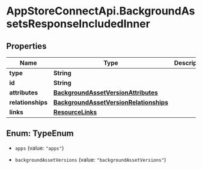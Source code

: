 # AppStoreConnectApi.BackgroundAssetsResponseIncludedInner

## Properties

Name | Type | Description | Notes
------------ | ------------- | ------------- | -------------
**type** | **String** |  | 
**id** | **String** |  | 
**attributes** | [**BackgroundAssetVersionAttributes**](BackgroundAssetVersionAttributes.md) |  | [optional] 
**relationships** | [**BackgroundAssetVersionRelationships**](BackgroundAssetVersionRelationships.md) |  | [optional] 
**links** | [**ResourceLinks**](ResourceLinks.md) |  | [optional] 



## Enum: TypeEnum


* `apps` (value: `"apps"`)

* `backgroundAssetVersions` (value: `"backgroundAssetVersions"`)




